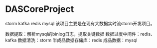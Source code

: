 # DASCoreProject
storm kafka redis mysql
该项目主要是在现有大数据实时流storm开发项目。

数据提取：解析mysql的binlog日志，提取关键数据
数据过度中间件：redis、kafka
数据清洗：storm
半成品数据存储库：redis
成品数据：mysql

